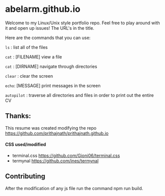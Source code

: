 # abelarm.github.io

Welcome to my Linux/Unix style portfolio repo. Feel free to play around with it and open up issues! The URL's in the title.

Here are the commands that you can use:

`ls` : list all of the files 

`cat` : [FILENAME] view a file

`cat` : [DIRNAME] navigate through directories

`clear` : clear the screen

`echo`: [MESSAGE] print messages in the screen

`autopilot` : traverse all directories and files in order to print out the entire CV 

## Thanks: 
This resume was created modifying the repo https://github.com/prithajnath/prithajnath.github.io
#### CSS used/modified 
- terminal.css https://github.com/Gioni06/terminal.css 
- termynal https://github.com/ines/termynal <br>

## Contributing
After the modification of any js file run the command npm run build.
